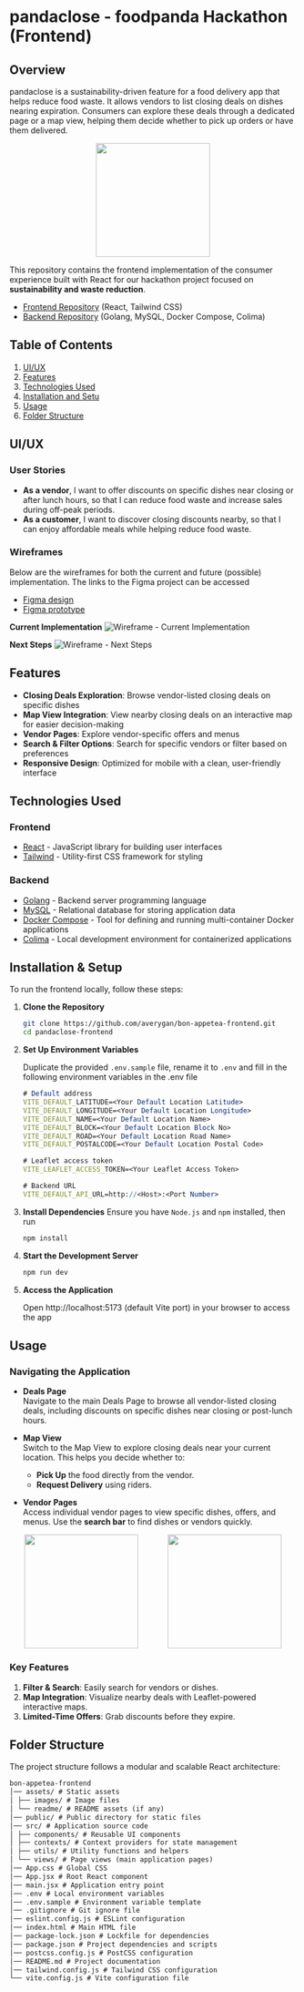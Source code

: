 # pandaclose - foodpanda Hackathon (Frontend)

## Overview
pandaclose is a sustainability-driven feature for a food delivery app that helps reduce food waste. It allows vendors to list closing deals on dishes nearing expiration. Consumers can explore these deals through a dedicated page or a map view, helping them decide whether to pick up orders or have them delivered. 

<p align="center">
  <img src="./assets/readme/paupau-closed.png" width="200" margin="auto">
</p>

This repository contains the frontend implementation of the consumer experience built with React for our hackathon project focused on **sustainability and waste reduction**.



* [Frontend Repository](https://github.com/averygan/bon-appetea-frontend) (React, Tailwind CSS)
* [Backend Repository](https://github.com/averygan/bon-appetea-backend) (Golang, MySQL, Docker Compose, Colima)

## Table of Contents
1. [UI/UX](#uiux)
2. [Features](#features)
3. [Technologies Used](#technologies-used)
4. [Installation and Setu](#installation--setup)
5. [Usage](#usage)
6. [Folder Structure](#folder-structure)

## UI/UX

### User Stories
- **As a vendor**, I want to offer discounts on specific dishes near closing or after lunch hours, so that I can reduce food waste and increase sales during off-peak periods.
- **As a customer**, I want to discover closing discounts nearby, so that I can enjoy affordable meals while helping reduce food waste.


### Wireframes
Below are the wireframes for both the current and future (possible) implementation. The links to the Figma project can be accessed
- [Figma design](https://www.figma.com/design/5o3xq5qUgmnXGrGgq28ofL/pandaclose?node-id=422-3494&t=1iWv07DY0Z1ADjiZ-1) 
- [Figma prototype](https://www.figma.com/proto/5o3xq5qUgmnXGrGgq28ofL/pandaclose?node-id=422-3494&t=1iWv07DY0Z1ADjiZ-1)

**Current Implementation**
![Wireframe - Current Implementation](./assets/readme/wireframe-current.png)

**Next Steps**
![Wireframe - Next Steps](./assets/readme/wireframe-future.png)


## Features
- **Closing Deals Exploration**: Browse vendor-listed closing deals on specific dishes
- **Map View Integration**: View nearby closing deals on an interactive map for easier decision-making
- **Vendor Pages**: Explore vendor-specific offers and menus
- **Search & Filter Options**: Search for specific vendors or filter based on preferences
- **Responsive Design**: Optimized for mobile with a clean, user-friendly interface


## Technologies Used
### Frontend
* [React](https://react.dev/) - JavaScript library for building user interfaces
* [Tailwind](https://tailwindcss.com/) - Utility-first CSS framework for styling

### Backend
* [Golang](https://go.dev/) - Backend server programming language
* [MySQL](https://www.mysql.com/) - Relational database for storing application data
* [Docker Compose](https://docs.docker.com/compose/) - Tool for defining and running multi-container Docker applications
* [Colima](https://github.com/abiosoft/colima) - Local development environment for containerized applications

## Installation & Setup
To run the frontend locally, follow these steps:

1. **Clone the Repository**  
   ```bash
   git clone https://github.com/averygan/bon-appetea-frontend.git
   cd pandaclose-frontend

2. **Set Up Environment Variables**

    Duplicate the provided `.env.sample` file, rename it to `.env` and fill in the following environment variables in the .env file
    ```mathematica
    # Default address
    VITE_DEFAULT_LATITUDE=<Your Default Location Latitude>
    VITE_DEFAULT_LONGITUDE=<Your Default Location Longitude>
    VITE_DEFAULT_NAME=<Your Default Location Name>
    VITE_DEFAULT_BLOCK=<Your Default Location Block No>
    VITE_DEFAULT_ROAD=<Your Default Location Road Name>
    VITE_DEFAULT_POSTALCODE=<Your Default Location Postal Code>

    # Leaflet access token
    VITE_LEAFLET_ACCESS_TOKEN=<Your Leaflet Access Token>

    # Backend URL
    VITE_DEFAULT_API_URL=http://<Host>:<Port Number>
    ```

3. **Install Dependencies**
Ensure you have `Node.js` and `npm` installed, then run
    ```bash
    npm install
    ```

4. **Start the Development Server**
    ```bash
    npm run dev
    ```

5. **Access the Application**

    Open http://localhost:5173 (default Vite port) in your browser to access the app

## Usage

### Navigating the Application
- **Deals Page**  
  Navigate to the main Deals Page to browse all vendor-listed closing deals, including discounts on specific dishes near closing or post-lunch hours.

- **Map View**  
  Switch to the Map View to explore closing deals near your current location. This helps you decide whether to:  
   - **Pick Up** the food directly from the vendor.  
   - **Request Delivery** using riders.

- **Vendor Pages**  
  Access individual vendor pages to view specific dishes, offers, and menus. Use the **search bar** to find dishes or vendors quickly.

<div style="display: flex; justify-content: space-evenly; align-items: center;" align="center">
  <img src="./assets/readme/list-view.gif" width="200" style="margin: 0 auto;">
  <img src="./assets/readme/map-view.gif" width="200" style="margin: 0 auto;">
</div>

### Key Features
1. **Filter & Search**: Easily search for vendors or dishes.  
2. **Map Integration**: Visualize nearby deals with Leaflet-powered interactive maps.  
3. **Limited-Time Offers**: Grab discounts before they expire.  

## Folder Structure
The project structure follows a modular and scalable React architecture:

```markdown
bon-appetea-frontend
│── assets/ # Static assets 
│ ├── images/ # Image files 
│ └── readme/ # README assets (if any) 
│── public/ # Public directory for static files 
│── src/ # Application source code 
│ ├── components/ # Reusable UI components 
│ ├── contexts/ # Context providers for state management 
│ ├── utils/ # Utility functions and helpers 
│ └── views/ # Page views (main application pages) 
│── App.css # Global CSS 
│── App.jsx # Root React component 
│── main.jsx # Application entry point 
│── .env # Local environment variables 
│── .env.sample # Environment variable template 
│── .gitignore # Git ignore file 
│── eslint.config.js # ESLint configuration 
│── index.html # Main HTML file 
│── package-lock.json # Lockfile for dependencies 
│── package.json # Project dependencies and scripts 
│── postcss.config.js # PostCSS configuration 
│── README.md # Project documentation 
│── tailwind.config.js # Tailwind CSS configuration 
└── vite.config.js # Vite configuration file
```